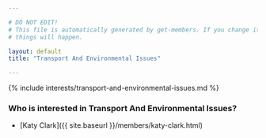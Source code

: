 ```yaml
---

# DO NOT EDIT!
# This file is automatically generated by get-members. If you change it, bad
# things will happen.

layout: default
title: "Transport And Environmental Issues"

---
```


{% include interests/transport-and-environmental-issues.md %}

### Who is interested in Transport And Environmental Issues?


* [Katy Clark]({{ site.baseurl }}/members/katy-clark.html)
